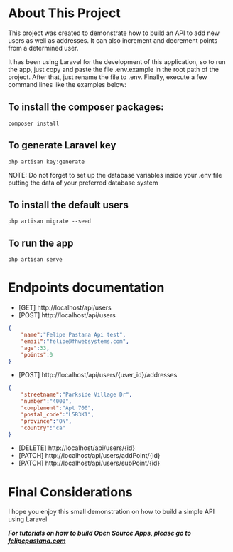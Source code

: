 # About This Project

This project was created to demonstrate how to build an API to add new users as well as addresses. It can also increment and decrement points from a determined user.

It has been using Laravel for the development of this application, so to run the app, just copy and paste the file .env.example in the root path of the project. After that, just rename the file to .env. Finally, execute a few command lines like the examples below: 

## To install the composer packages:
```
composer install
```
## To generate Laravel key
```
php artisan key:generate
```
NOTE: Do not forget to set up the database variables inside your .env file putting the data of your preferred database system
## To install the default users
```
php artisan migrate --seed
```
## To run the app
```
php artisan serve
```

# Endpoints documentation

* [GET] http://localhost/api/users
* [POST] http://localhost/api/users
```JSON
{
    "name":"Felipe Pastana Api test",
    "email":"felipe@fhwebsystems.com",
    "age":33,
    "points":0
}
```
* [POST] http://localhost/api/users/{user_id}/addresses
```JSON
{
    "streetname":"Parkside Village Dr",
    "number":"4000",
    "complement":"Apt 700",
    "postal_code":"L5B3K1",
    "province":"ON",
    "country":"ca"
}
```
* [DELETE] http://localhost/api/users/{id}
* [PATCH] http://localhost/api/users/addPoint/{id}
* [PATCH] http://localhost/api/users/subPoint/{id}


# Final Considerations

I hope you enjoy this small demonstration on how to build a simple API using Laravel

***For tutorials on how to build Open Source Apps, please go to [felipepastana.com](https://felipepastana.com)***
